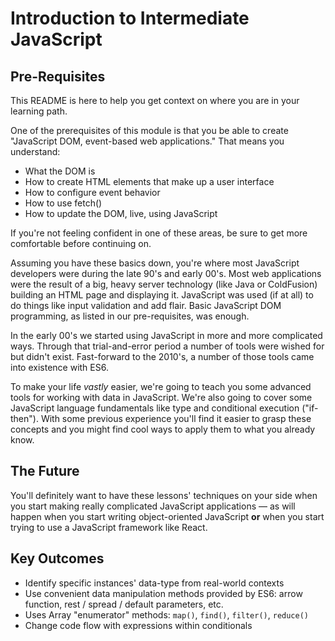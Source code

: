 # Introduction to Intermediate JavaScript

## Pre-Requisites

This README is here to help you get context on where you are in your learning
path.

One of the prerequisites of this module is that you be able to create
"JavaScript DOM, event-based web applications." That means you understand:

* What the DOM is
* How to create HTML elements that make up a user interface
* How to configure event behavior
* How to use fetch()
* How to update the DOM, live, using JavaScript

If you're not feeling confident in one of these areas, be sure to get more
comfortable before continuing on.

Assuming you have these basics down, you're where most JavaScript developers
were during the late 90's and early 00's. Most web applications were the result
of a big, heavy server technology (like Java or ColdFusion) building an HTML
page and displaying it. JavaScript was used (if at all) to do things like input
validation and add flair. Basic JavaScript DOM programming, as listed in our
pre-requisites, was enough.

In the early 00's we started using JavaScript in more and more complicated
ways. Through that trial-and-error period a number of tools were wished for but
didn't exist. Fast-forward to the 2010's, a number of those tools came into
existence with ES6.

To make your life _vastly_ easier, we're going to teach you some advanced tools
for working with data in JavaScript. We're also going to cover some JavaScript
language fundamentals like type and conditional execution ("if-then"). With
some previous experience you'll find it easier to grasp these concepts and you
might find cool ways to apply them to what you already know.

## The Future

You'll definitely want to have these lessons' techniques on your side when you
start making really complicated JavaScript applications &mdash; as will happen
when you start writing object-oriented JavaScript **or** when you start trying
to use a JavaScript framework like React.

## Key Outcomes

* Identify specific instances' data-type from real-world contexts
* Use convenient data manipulation methods provided by ES6: arrow function,
  rest / spread / default parameters, etc.
* Uses Array "enumerator" methods: `map()`, `find()`, `filter()`, `reduce()`
* Change code flow with expressions within conditionals
